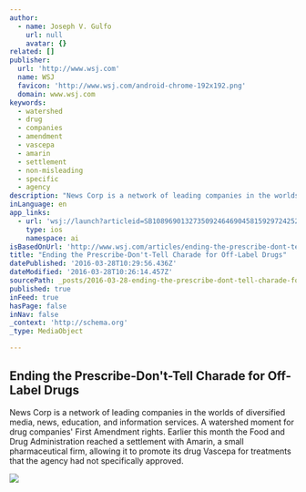 ```yaml
---
author:
  - name: Joseph V. Gulfo
    url: null
    avatar: {}
related: []
publisher:
  url: 'http://www.wsj.com'
  name: WSJ
  favicon: 'http://www.wsj.com/android-chrome-192x192.png'
  domain: www.wsj.com
keywords:
  - watershed
  - drug
  - companies
  - amendment
  - vascepa
  - amarin
  - settlement
  - non-misleading
  - specific
  - agency
description: "News Corp is a network of leading companies in the worlds of diversified media, news, education, and information services. A watershed moment for drug companies' First Amendment rights. Earlier this month the Food and Drug Administration reached a settlement with Amarin, a small pharmaceutical firm, allowing it to promote its drug Vascepa for treatments that the agency had not specifically approved."
inLanguage: en
app_links:
  - url: 'wsj://launch?articleid=SB10896901327350924646904581592972425217928&headline=Ending%20the%20Prescribe-Don%u2019t-Tell%20Charade%20for%20Off-Label%20Drugs&weburl=http://www.wsj.com/articles/SB10896901327350924646904581592972425217928'
    type: ios
    namespace: ai
isBasedOnUrl: 'http://www.wsj.com/articles/ending-the-prescribe-dont-tell-charade-for-off-label-drugs-1459114978'
title: "Ending the Prescribe-Don't-Tell Charade for Off-Label Drugs"
datePublished: '2016-03-28T10:29:56.436Z'
dateModified: '2016-03-28T10:26:14.457Z'
sourcePath: _posts/2016-03-28-ending-the-prescribe-dont-tell-charade-for-off-label-drugs.md
published: true
inFeed: true
hasPage: false
inNav: false
_context: 'http://schema.org'
_type: MediaObject

---
```

<article style=""><h1>Ending the Prescribe-Don't-Tell Charade for Off-Label Drugs</h1><p>News Corp is a network of leading companies in the worlds of diversified media, news, education, and information services. A watershed moment for drug companies' First Amendment rights. Earlier this month the Food and Drug Administration reached a settlement with Amarin, a small pharmaceutical firm, allowing it to promote its drug Vascepa for treatments that the agency had not specifically approved.</p><img src="https://si.wsj.net/public/resources/images/BN-NG782_gulfo_G_20160325165605.jpg" /></article>